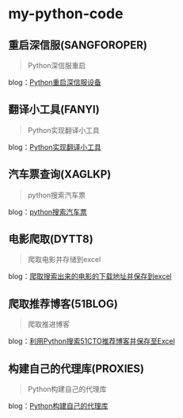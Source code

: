 # my-python-code
## 重启深信服(SANGFOROPER)
> Python深信服重启

blog：[Python重启深信服设备](http://blog.51cto.com/kaliarch/2095178)

## 翻译小工具(FANYI)
> Python实现翻译小工具

blog：[Python实现翻译小工具](http://blog.51cto.com/kaliarch/2072150)

## 汽车票查询(XAGLKP)
> python搜索汽车票

blog：[python搜索汽车票](http://blog.51cto.com/kaliarch/2071288)

## 电影爬取(DYTT8)
> 爬取电影并存储到excel

blog：[爬取搜索出来的电影的下载地址并保存到excel](http://blog.51cto.com/kaliarch/2069544)

## 爬取推荐博客(51BLOG)
> 爬取推进博客

blog：[利用Python搜索51CTO推荐博客并保存至Excel](http://blog.51cto.com/kaliarch/2067103)

## 构建自己的代理库(PROXIES)
> Python构建自己的代理库

blog：[Python构建自己的代理库](http://blog.51cto.com/kaliarch/2083997)
